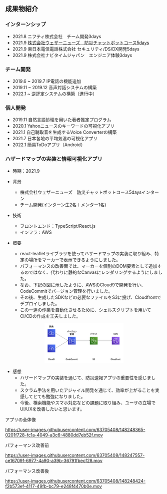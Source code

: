 ## 成果物紹介

### インターンシップ

- 2021.8 ニフティ株式会社　チーム開発3days
- 2021.9 [株式会社ウェザーニューズ　防災チャットボットコース5days](#ハザードマップの実装と情報可視化アプリ)
- 2021.9 東日本電信電話株式会社 セキュリティ/DS/DX開発5days
- 2021.9 株式会社ナビタイムジャパン　エンジニア体験3days

### チーム開発

- 2019.6 ~ 2019.7 IP電話の機能追加
- 2019.11 ~ 2019.12 音声対話システムの構築
- 2022.1 ~ 逆評定システムの構築（進行中）

### 個人開発

- 2019.11 自然言語処理を用いた著者推定プログラム
- 2020.1 Yahooニュースのキーワードの可視化アプリ
- 2021.1 自己聴取音を生成するVoice Converterの構築
- 2021.7 日本各地の平均気温の可視化アプリ
- 2022.1 簡易ToDoアプリ（Android）

### ハザードマップの実装と情報可視化アプリ

- 時期：2021.9

- 背景
  - 株式会社ウェザーニューズ　防災チャットボットコース5daysインターン
  - チーム開発(インターン生2名＋メンター1名)

- 技術
  - フロントエンド：TypeScript/React.js
  - インフラ：AWS

- 概要
  - react-leafletライブラリを使ってハザードマップの実装に取り組み、特定の場所をマーカーで表示できるようにしました。
  - パフォーマンスの改善面では、マーカーを個別のDOM要素として追加するのではなく、代わりに静的なCanvasにレンダリングするようにしました。
  - なお、下記の図に示したように、AWSのCloud9で開発を行い、CodeCommitでバージョン管理を行いました。
  - その後、生成したSDKなどの必要なファイルをS3に投げ、Cloudfrontでデプロイしました。
  - この一連の作業を自動化させるために、シェルスクリプトを用いてCI/CDの作成を工夫しました。

<div align="center">
<img alt="開発の流れ" src="fig/map_flow.png" width="50%">
</div>

- 感想
  - ハザードマップの実装を通じて、防災速報アプリの重要性を感じました。
  - スクラム手法を用いたアジャイル開発を通じて、効率が上がることを実感してとても勉強になりました。
  - 今後、検索機能やスマホ対応などの課題に取り組み、ユーザの立場でUI/UXを改善したいと思います。

アプリの全体像

https://user-images.githubusercontent.com/63705408/148248365-0201f728-fc1a-4049-a3c6-4880dd7eb52f.mov

パフォーマンス改善前

https://user-images.githubusercontent.com/63705408/148247557-ce16709f-6977-4a90-a39b-36791fbecf28.mov

パフォーマンス改善後

https://user-images.githubusercontent.com/63705408/148248424-f2b573ef-4117-49fb-bc79-e248f4470b0e.mov


